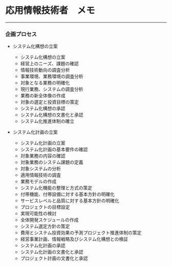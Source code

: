 # 応用情報技術者　メモ

***

### 企画プロセス

- システム化構想の立案
  - システム化構想の立案
  - 経営上のニーズ、課題の確認
  - 情報技術動向の調査分析
  - 事業環境、業務環境の調査分析
  - 対象となる業務の明確化
  - 現行業務、システムの調査分析
  - 業務の新全体像の作成
  - 対象の選定と投資目標の策定
  - システム化構想の承認
  - システム化構想の文書化と承認
  - システム化推進体制の確立

- システム化計画の立案
  - システム化計画の立案
  - システム化計画の基本要件の確認
  - 対象業務の内容の確認
  - 対象業務のシステム課題の定義
  - 対象システムの分析
  - 適用情報技術の調査
  - 業務モデルの作成
  - システム化機能の整理と方式の策定
  - 付帯機能、付帯設備に対する基本方針の明確化
  - サービスレベルと品質に対する基本方針の明確化
  - プロジェクトの目標設定
  - 実現可能性の検討
  - 全体開発スケジュールの作成
  - システム選定方針の策定
  - 費用とシステム投資効果の予測プロジェクト推進体制の策定
  - 経営事業計画、情報戦略及びシステム化構想との検証
  - システム化計画の承認
  - システム化計画の文書化と承認
  - プロジェクト計画の文書化と承認



